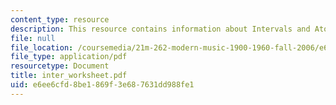 ```yaml
---
content_type: resource
description: This resource contains information about Intervals and Atonal Process.
file: null
file_location: /coursemedia/21m-262-modern-music-1900-1960-fall-2006/e6ee6cfd8be1869f3e687631dd988fe1_inter_worksheet.pdf
file_type: application/pdf
resourcetype: Document
title: inter_worksheet.pdf
uid: e6ee6cfd-8be1-869f-3e68-7631dd988fe1
---
```

